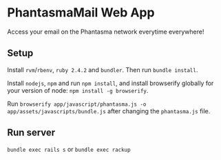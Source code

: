 # PhantasmaMail Web App

Access your email on the Phantasma network everytime everywhere!

## Setup

Install `rvm`/`rbenv`, `ruby 2.4.2` and `bundler`. Then run `bundle install`.

Install `nodejs`, `npm` and run `npm install`, and install browserify globally for your version of node: `npm install -g browserify`.

Run `browserify app/javascript/phantasma.js -o app/assets/javascripts/bundle.js` after changing the `phantasma.js` file.

## Run server

`bundle exec rails s` or `bundle exec rackup`
